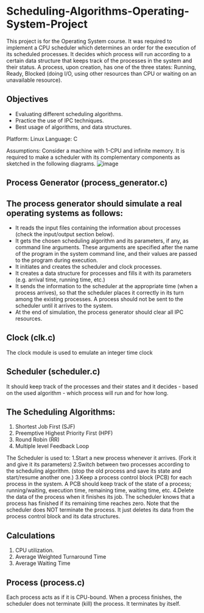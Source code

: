 # Scheduling-Algorithms-Operating-System-Project

This project is for the Operating System course. It was required to implement a CPU scheduler which determines an order for the execution of its scheduled
processes. It decides which process will run according to a certain data structure that keeps track of the processes in the system and their status.
A process, upon creation, has one of the three states: Running, Ready, Blocked (doing I/O, using other resources than CPU or waiting on an unavailable
resource).

Objectives
----------
* Evaluating different scheduling algorithms.
* Practice the use of IPC techniques.
* Best usage of algorithms, and data structures.

Platform: Linux
Language: C

Assumptions: Consider a machine with 1-CPU and infinite memory. 
It is required to make a scheduler with its complementary components as sketched in the following diagrams.
![image](https://user-images.githubusercontent.com/82734074/216795419-4a2c5612-681e-4bb8-a0ae-2b23dfa2d1d1.png)

Process Generator (process_generator.c)
----------------------------------------
The process generator should simulate a real operating systems as follows:
---
* It reads the input files containing the information about processes (check the input/output section below).
* It gets the chosen scheduling algorithm and its parameters, if any, as command line arguments. These arguments are specified after the name of the program in the system command line, and their values are passed to the program during execution. 
* It initiates and creates the scheduler and clock processes. 
* It creates a data structure for processes and fills it with its parameters (e.g. arrival time, running time, etc.)
* It sends the information to the scheduler at the appropriate time (when a process arrives), so that the scheduler places it correctly in its turn among the existing processes. A process should not be sent to the scheduler until it arrives to the system.
* At the end of simulation, the process generator should clear all IPC resources.

Clock (clk.c)
--------------
The clock module is used to emulate an integer time clock 

Scheduler (scheduler.c)
------------------------
It should keep track of the processes and their states and it decides - based on the used algorithm - which process will run and for how long.

The Scheduling Algorithms:
---------------------------
1. Shortest Job First (SJF)
2. Preemptive Highest Priority First (HPF)
3. Round Robin (RR)
4. Multiple level Feedback Loop

The Scheduler is used to:
1.Start a new process whenever it arrives. (Fork it and give it its parameters)
2.Switch between two processes according to the scheduling algorithm. (stop the old process and save its state and start/resume another one.)
3.Keep a process control block (PCB) for each process in the system. A PCB should keep track of the state of a process; running/waiting, execution time, remaining time, waiting time, etc.
4.Delete the data of the process when it finishes its job. The scheduler knows that a process has finished if its remaining time reaches zero. Note that the scheduler does NOT terminate the process. It just deletes its data from the process control block and its data structures.


Calculations
-------------
1) CPU utilization.
2) Average Weighted Turnaround Time
3) Average Waiting Time


Process (process.c)
--------
Each process acts as if it is CPU-bound.
When a process finishes, the scheduler does not terminate (kill) the process. It terminates by itself.

